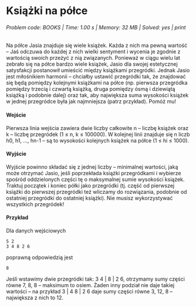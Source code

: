 # Książki na półce
###### Problem code: BOOKS \| Time: 1.00 s \| Memory: 32 MB \| Solved: yes \| print

Na półce Jasia znajduje się wiele książek. Każda z nich ma pewną wartość – Jaś odczuwa do każdej z nich wielki sentyment i wycenia je zgodnie z wartością swoich przeżyć z nią związanych. Ponieważ w ciągu wielu lat zebrało się na półce bardzo wiele książek, Jasio dla swojej estetycznej satysfakcji postanowił umieścić między książkami przegródki. Jednak Jasio jest miłośnikiem harmonii – chciałby ustawić przegródki tak, że znajdować się będą pomiędzy kolejnymi książkami na półce (np. pierwsza przegródka pomiędzy trzecią i czwartą książką, druga pomiędzy ósmą i dziewiątą książką i podobnie dalej) oraz tak, aby największa suma wysokości książek w jednej przegródce była jak najmniejsza (patrz przykład). Pomóż mu!

#### Wejście
Pierwsza linia wejścia zawiera dwie liczby całkowite n – liczbę książek oraz k – liczbę przegródek (1 ≤ n, k ≤ 100000). W kolejnej linii znajduje się n liczb h0, h1, ..., hn-1 – są to wysokości kolejnych książek na półce (1 ≤ hi ≤ 1000).

#### Wyjście
Wyjście powinno składać się z jednej liczby – minimalnej wartości, jaką może otrzymać Jasio, jeśli poprzekłada książki przegródkami i wybierze spośród oddzielonych części tę o maksymalnej sumie wysokości książek. Traktuj początek i koniec półki jako przegródki (tj. część od pierwszej książki do pierwszej przegródki też wliczamy do rozwiązania, podobnie od ostatniej przegródki do ostatniej książki). Nie musisz wykorzystywać wszystkich przegródek!

#### Przykład
Dla danych wejściowych

```
5 2
3 4 8 2 6
```
poprawną odpowiedzią jest
```
8
```
Jeśli wstawimy dwie przegródki tak: 3 4 | 8 | 2 6, otrzymamy sumy części równe 7, 8, 8 – maksimum to osiem. Żaden inny podział nie daje takiej wartości – na przykład 3 | 4 8 | 2 6 daje sumy części równe 3, 12, 8 – największa z nich to 12.

```
